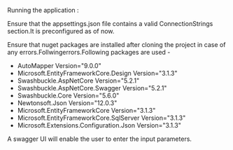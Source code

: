 Running the application :

Ensure that the appsettings.json file contains a valid ConnectionStrings section.It is preconfigured as of now.

Ensure that nuget packages are installed after cloning the project in case of any errors.Follwingerrors.Following packages are used - 

* AutoMapper Version="9.0.0"
* Microsoft.EntityFrameworkCore.Design Version="3.1.3"
* Swashbuckle.AspNetCore Version="5.2.1"
* Swashbuckle.AspNetCore.Swagger Version="5.2.1"
* Swashbuckle.Core Version="5.6.0"
* Newtonsoft.Json Version="12.0.3"
* Microsoft.EntityFrameworkCore Version="3.1.3"
* Microsoft.EntityFrameworkCore.SqlServer Version="3.1.3"
* Microsoft.Extensions.Configuration.Json Version="3.1.3"

A swagger UI will enable the user to enter the input parameters.
